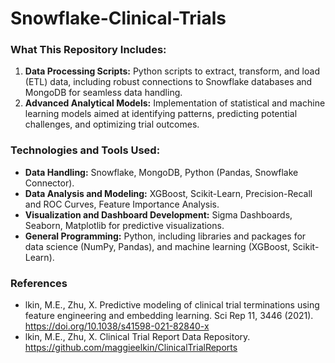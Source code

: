 # Snowflake-Clinical-Trials
 
### What This Repository Includes:

1. **Data Processing Scripts:** Python scripts to extract, transform, and load (ETL) data, including robust connections to Snowflake databases and MongoDB for seamless data handling.
2. **Advanced Analytical Models:** Implementation of statistical and machine learning models aimed at identifying patterns, predicting potential challenges, and optimizing trial outcomes.

### Technologies and Tools Used:

- **Data Handling:** Snowflake, MongoDB, Python (Pandas, Snowflake Connector).
- **Data Analysis and Modeling:** XGBoost, Scikit-Learn, Precision-Recall and ROC Curves, Feature Importance Analysis.
- **Visualization and Dashboard Development:** Sigma Dashboards, Seaborn, Matplotlib for predictive visualizations.
- **General Programming:** Python, including libraries and packages for data science (NumPy, Pandas), and machine learning (XGBoost, Scikit-Learn).

### References 

* lkin, M.E., Zhu, X. Predictive modeling of clinical trial terminations using feature engineering and embedding learning. Sci Rep 11, 3446 (2021). https://doi.org/10.1038/s41598-021-82840-x
* lkin, M.E., Zhu, X. Clinical Trial Report Data Repository. https://github.com/maggieelkin/ClinicalTrialReports
